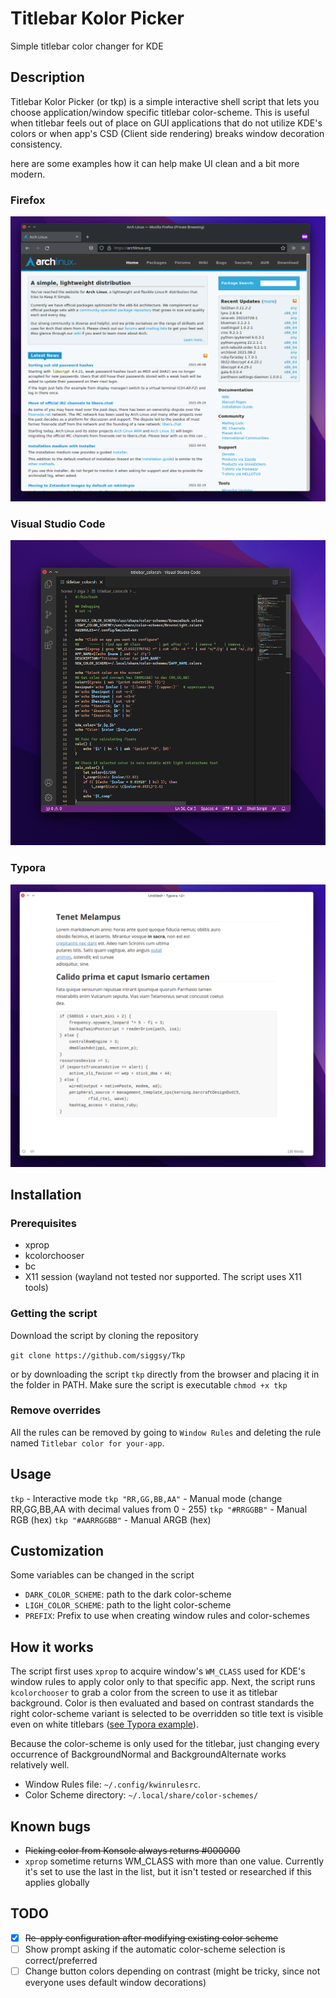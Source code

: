 # Titlebar Kolor Picker

Simple titlebar color changer for KDE

## Description

Titlebar Kolor Picker (or tkp) is a simple interactive shell script that lets you choose application/window specific titlebar color-scheme. This is useful when titlebar feels out of place on GUI applications that do not utilize KDE's colors or when app's CSD (Client side rendering) breaks window decoration consistency.

here are some examples how it can help make UI clean and a bit more modern.

### Firefox
![image-20210809183547063](screenshots/image-20210809183547063.png)

### Visual Studio Code
![image-20210808124344563](screenshots/image-20210808124344563.png)

### Typora
![image-20210808154411005](screenshots/image-20210808154411005.png)


## Installation

### Prerequisites

- xprop
- kcolorchooser
- bc
- X11 session (wayland not tested nor supported. The script uses X11 tools)

### Getting the script

Download the script by cloning the repository 

```git clone https://github.com/siggsy/Tkp```

or by downloading the script `tkp` directly from the browser and placing it in the folder in PATH. Make sure the script is executable `chmod +x tkp`

### Remove overrides

All the rules can be removed by going to `Window Rules` and deleting the rule named  `Titlebar color for your-app`.



## Usage

`tkp` - Interactive mode
`tkp "RR,GG,BB,AA"` - Manual mode (change RR,GG,BB,AA with decimal values from 0 - 255)
`tkp "#RRGGBB"` - Manual RGB (hex)
`tkp "#AARRGGBB"` - Manual ARGB (hex)


## Customization

Some variables can be changed in the script
- `DARK_COLOR_SCHEME`: path to the dark color-scheme
- `LIGH_COLOR_SCHEME`: path to the light color-scheme
- `PREFIX`: Prefix to use when creating window rules and color-schemes


## How it works

The script first uses `xprop` to acquire window's `WM_CLASS` used for KDE's window rules to apply color only to that specific app. Next, the script runs `kcolorchooser` to grab a color from the screen to use it as titlebar background. Color is then evaluated and based on contrast standards the right color-scheme variant is selected to be overridden so title text is visible even on white titlebars ([see Typora example](#typora)).

Because the color-scheme is only used for the titlebar, just changing every occurrence of BackgroundNormal and BackgroundAlternate works relatively well.

- Window Rules file: `~/.config/kwinrulesrc`.
- Color Scheme directory: `~/.local/share/color-schemes/`


## Known bugs

- ~~Picking color from Konsole always returns #000000~~
- `xprop` sometime returns WM_CLASS with more than one value. Currently it's set to use the last in the list, but it isn't tested or researched if this applies globally


## TODO

- [x] ~~Re-apply configuration after modifying  existing color scheme~~
- [ ] Show prompt asking if the automatic color-scheme selection is correct/preferred 
- [ ] Change button colors depending on contrast (might be tricky, since not everyone uses default window decorations)
